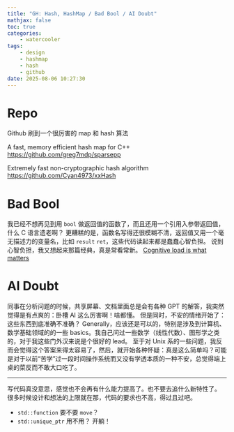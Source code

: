 ```yaml
---
title: "GH: Hash, HashMap / Bad Bool / AI Doubt"
mathjax: false
toc: true
categories:
    - watercooler
tags:
    - design
    - hashmap
    - hash
    - github
date: 2025-08-06 10:27:30
---
```


# Repo

Github 刷到一个很厉害的 map 和 hash 算法

A fast, memory efficient hash map for C++
https://github.com/greg7mdp/sparsepp

Extremely fast non-cryptographic hash algorithm
https://github.com/Cyan4973/xxHash

# Bad Bool

我已经不想再见到用 `bool` 做返回值的函数了，而且还用一个引用入参带返回值，什么 C 语言遗老啊？
更糟糕的是，函数名写得还很模糊不清，返回值又用一个毫无描述力的变量名，比如 `result` `ret`，这些代码读起来都是蠢蠢心智负担。
说到心智负担，我又想起来那篇经典，真是常看常新。
[Cognitive load is what matters](https://minds.md/zakirullin/cognitive)

# AI Doubt

同事在分析问题的时候，共享屏幕、文档里面总是会有各种 GPT 的解答，我突然觉得是有点爽的：卧槽 AI 这么厉害啊！啥都懂。
但是同时，不安的情绪开始了：
这些东西到底准确不准确？
Generally，应该还是可以的，特别是涉及到计算机、数学基础领域的的一些 basics。我自己问过一些数学（线性代数）、图形学之类的，对于我这些门外汉来说是个很好的 lead。
至于对 Unix 系的一些问题，我反而会觉得这个答案来得太容易了，然后，就开始各种怀疑：真是这么简单吗？可能是对于以前“苦学”过一段时间操作系统而又没有学透本质的一种不安，总觉得端上桌的菜反而不敢大口吃了。

---

写代码真没意思，感觉也不会再有什么能力提高了。也不要去追什么新特性了。
很多时候设计和想法的上限就在那，代码的要求也不高，得过且过吧。
- `std::function` 要不要 `move`？
- `std::unique_ptr` 用不用？
开躺！